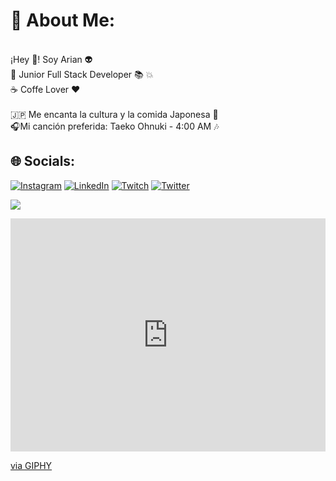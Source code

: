 # 💫 About Me:
<br>¡Hey 🤘! Soy Arian 👽️<br>🔰 Junior Full Stack  Developer 📚️ 💥<br>☕️ Coffe Lover ❤️<br><br>🇯🇵 Me encanta la cultura y la comida Japonesa 🐼<br>🎧️Mi canción preferida: Taeko Ohnuki - 4:00 AM 🎶


## 🌐 Socials:
[![Instagram](https://img.shields.io/badge/Instagram-%23E4405F.svg?logo=Instagram&logoColor=white)](https://instagram.com/arian1192) [![LinkedIn](https://img.shields.io/badge/LinkedIn-%230077B5.svg?logo=linkedin&logoColor=white)](https://linkedin.com/in/arian-collaso-6466a7162) [![Twitch](https://img.shields.io/badge/Twitch-%239146FF.svg?logo=Twitch&logoColor=white)](https://twitch.tv/arcoro1192) [![Twitter](https://img.shields.io/badge/Twitter-%231DA1F2.svg?logo=Twitter&logoColor=white)](https://twitter.com/Arcoro1992) 

![](https://giphy.com/gifs/teddy-mr-bean-comedia-OC5Wo0drhtbwc.gif)



<div style="width:100%;height:0;padding-bottom:74%;position:relative;"><iframe src="https://giphy.com/embed/OC5Wo0drhtbwc" width="100%" height="100%" style="position:absolute" frameBorder="0" class="giphy-embed" allowFullScreen></iframe></div><p><a href="https://giphy.com/gifs/teddy-mr-bean-comedia-OC5Wo0drhtbwc">via GIPHY</a></p>

